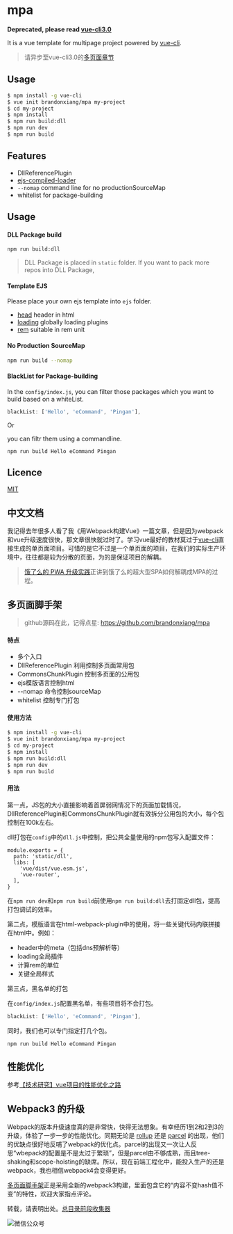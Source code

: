 # mpa

**Deprecated, please read [vue-cli3.0](https://cli.vuejs.org/config/#pages)**

It is a vue template for multipage project powered by [vue-cli](https://github.com/vuejs/vue-cli).

> 请异步至vue-cli3.0的[多页面章节](https://cli.vuejs.org/zh/guide/html-and-static-assets.html#%E6%9E%84%E5%BB%BA%E4%B8%80%E4%B8%AA%E5%A4%9A%E9%A1%B5%E5%BA%94%E7%94%A8)


## Usage

``` bash
$ npm install -g vue-cli
$ vue init brandonxiang/mpa my-project
$ cd my-project
$ npm install
$ npm run build:dll
$ npm run dev
$ npm run build
```

## Features

- DllReferencePlugin
- [ejs-compiled-loader](https://github.com/bazilio91/ejs-compiled-loader)
- `--nomap` command line for no productionSourceMap
- whitelist for package-building

## Usage

#### DLL Package build

```bash
npm run build:dll
```
> DLL Package is placed in `static` folder. If you want to pack more repos into DLL Package, 

#### Template EJS

Please place your own ejs template into `ejs` folder.

- [head](template/src/ejs/head.ejs) header in html
- [loading](template/src/ejs/loading.ejs) globally loading plugins  
- [rem](template/src/ejs/rem.ejs) suitable in rem unit


#### No Production SourceMap

```bash
npm run build --nomap
```

#### BlackList for Package-building

In the `config/index.js`, you can filter those packages which you want to build based on a whiteList.

```javascript
blackList: ['Hello', 'eCommand', 'Pingan'],
```

Or

you can filtr them using a commandline.

```
npm run build Hello eCommand Pingan
```

## Licence

[MIT](LICENSE)

## 中文文档

我记得去年很多人看了我《用Webpack构建Vue》一篇文章，但是因为webpack和vue升级速度很快，那文章很快就过时了。学习vue最好的教材莫过于[vue-cli](https://github.com/vuejs/vue-cli)直接生成的单页面项目。可惜的是它不过是一个单页面的项目，在我们的实际生产环境中，往往都是较为分散的页面，为的是保证项目的解耦。

> [饿了么的 PWA 升级实践](https://huangxuan.me/2017/07/12/upgrading-eleme-to-pwa/)正讲到饿了么的超大型SPA如何解耦成MPA的过程。

## 多页面脚手架

> github源码在此，记得点星: 
https://github.com/brandonxiang/mpa

#### 特点

- 多个入口
- DllReferencePlugin 利用控制多页面常用包
- CommonsChunkPlugin 控制多页面的公用包
- ejs模版语言控制html
- --nomap 命令控制sourceMap
- whitelist 控制专门打包

#### 使用方法

```bash
$ npm install -g vue-cli
$ vue init brandonxiang/mpa my-project
$ cd my-project
$ npm install
$ npm run build:dll
$ npm run dev
$ npm run build
```

#### 用法

第一点，JS包的大小直接影响着首屏弱网情况下的页面加载情况，DllReferencePlugin和CommonsChunkPlugin就有效拆分公用包的大小，每个包控制在100k左右。

dll打包在`config`中的`dll.js`中控制，把公共全量使用的npm包写入配置文件：

```
module.exports = {
  path: 'static/dll',
  libs: [
    'vue/dist/vue.esm.js',
    'vue-router',
  ],
}
```

在`npm run dev`和`npm run build`前使用`npm run build:dll`去打固定dll包，提高打包调试的效率。

第二点，模版语言在html-webpack-plugin中的使用，将一些关键代码内联拼接在html中。例如：

- header中的meta（包括dns预解析等）
- loading全局插件
- 计算rem的单位
- 关键全局样式

第三点，黑名单的打包

在`config/index.js`配置黑名单，有些项目将不会打包。

```javascript
blackList: ['Hello', 'eCommand', 'Pingan'],
```

同时，我们也可以专门指定打几个包。

```
npm run build Hello eCommand Pingan
```

## 性能优化

参考[【技术研究】vue项目的性能优化之路](https://www.jianshu.com/p/40b04701c571)

## Webpack3 的升级

Webpack的版本升级速度真的是非常快，快得无法想象。有幸经历1到2和2到3的升级，体验了一步一步的性能优化。同期无论是 [rollup]() 还是 [parcel]() 的出现，他们的优缺点很好地反哺了webpack的优化点。parcel的出现又一次让人反思“wbepack的配置是不是太过于繁琐”，但是parcel由不够成熟，而且tree-shaking和scope-hoisting的缺席。所以，现在前端工程化中，能投入生产的还是webpack，我也相信webpack4会变得更好。

[多页面脚手架](https://github.com/brandonxiang/mpa)正是采用全新的webpack3构建，里面包含它的“内容不变hash值不变”的特性，欢迎大家指点评论。

转载，请表明出处。[总目录前段收集器](http://www.jianshu.com/p/c1e3b96c1293)

![微信公众号](http://upload-images.jianshu.io/upload_images/685800-b90086f21952919c.jpg?imageMogr2/auto-orient/strip%7CimageView2/2/w/1240)










